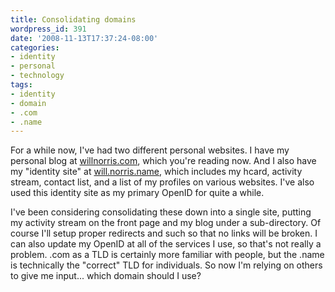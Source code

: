 ```yaml
---
title: Consolidating domains
wordpress_id: 391
date: '2008-11-13T17:37:24-08:00'
categories:
- identity
- personal
- technology
tags:
- identity
- domain
- .com
- .name
---
```

For a while now, I've had two different personal websites. I have my personal blog at [willnorris.com][], which you're
reading now.  And I also have my "identity site" at [will.norris.name][], which includes my hcard, activity stream,
contact list, and a list of my profiles on various websites.  I've also used this identity site as my primary OpenID for
quite a while.  

[willnorris.com]: http://willnorris.com/
[will.norris.name]: http://will.norris.name/

I've been considering consolidating these down into a single site, putting my activity stream on the front page and my
blog under a sub-directory.  Of course I'll setup proper redirects and such so that no links will be broken.  I can also
update my OpenID at all of the services I use, so that's not really a problem.  .com as a TLD is certainly more familiar
with people, but the .name is technically the "correct" TLD for individuals.  So now I'm relying on others to give me
input... which domain should I use?

